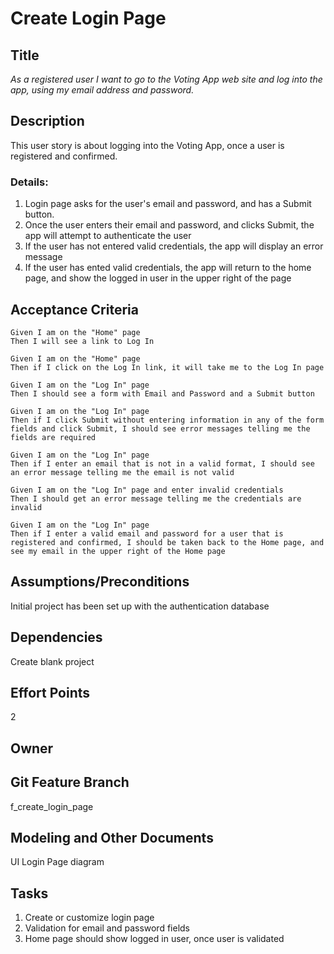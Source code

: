# Create Login Page


## Title

*As a registered user I want to go to the Voting App web site and log into the app, using my email address and password.*

## Description

This user story is about logging into the Voting App, once a user is registered and confirmed.

### Details:

1. Login page asks for the user's email and password, and has a Submit button.
2. Once the user enters their email and password, and clicks Submit, the app will attempt to authenticate the user
3. If the user has not entered valid credentials, the app will display an error message
4. If the user has ented valid credentials, the app will return to the home page, and show the logged in user in the upper right of the page


## Acceptance Criteria

    Given I am on the "Home" page 
    Then I will see a link to Log In

    Given I am on the "Home" page
    Then if I click on the Log In link, it will take me to the Log In page

    Given I am on the "Log In" page
    Then I should see a form with Email and Password and a Submit button

    Given I am on the "Log In" page
    Then if I click Submit without entering information in any of the form fields and click Submit, I should see error messages telling me the fields are required

    Given I am on the "Log In" page
    Then if I enter an email that is not in a valid format, I should see an error message telling me the email is not valid

    Given I am on the "Log In" page and enter invalid credentials
    Then I should get an error message telling me the credentials are invalid

    Given I am on the "Log In" page
    Then if I enter a valid email and password for a user that is registered and confirmed, I should be taken back to the Home page, and see my email in the upper right of the Home page

    

## Assumptions/Preconditions
Initial project has been set up with the authentication database 


## Dependencies
Create blank project


## Effort Points
2


## Owner



## Git Feature Branch
f_create_login_page


## Modeling and Other Documents
UI Login Page diagram


## Tasks

1. Create or customize login page
2. Validation for email and password fields
3. Home page should show logged in user, once user is validated
